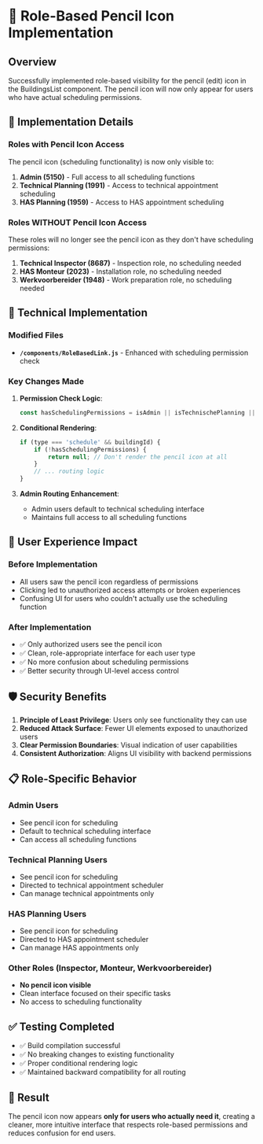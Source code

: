 # 🔐 Role-Based Pencil Icon Implementation

## Overview
Successfully implemented role-based visibility for the pencil (edit) icon in the BuildingsList component. The pencil icon will now only appear for users who have actual scheduling permissions.

## 🎯 Implementation Details

### Roles with Pencil Icon Access
The pencil icon (scheduling functionality) is now only visible to:

1. **Admin (5150)** - Full access to all scheduling functions
2. **Technical Planning (1991)** - Access to technical appointment scheduling
3. **HAS Planning (1959)** - Access to HAS appointment scheduling

### Roles WITHOUT Pencil Icon Access
These roles will no longer see the pencil icon as they don't have scheduling permissions:

1. **Technical Inspector (8687)** - Inspection role, no scheduling needed
2. **HAS Monteur (2023)** - Installation role, no scheduling needed  
3. **Werkvoorbereider (1948)** - Work preparation role, no scheduling needed

## 🔧 Technical Implementation

### Modified Files
- **`/components/RoleBasedLink.js`** - Enhanced with scheduling permission check

### Key Changes Made

1. **Permission Check Logic**:
   ```javascript
   const hasSchedulingPermissions = isAdmin || isTechnischePlanning || isHASPlanning;
   ```

2. **Conditional Rendering**:
   ```javascript
   if (type === 'schedule' && buildingId) {
       if (!hasSchedulingPermissions) {
           return null; // Don't render the pencil icon at all
       }
       // ... routing logic
   }
   ```

3. **Admin Routing Enhancement**:
   - Admin users default to technical scheduling interface
   - Maintains full access to all scheduling functions

## 🎨 User Experience Impact

### Before Implementation
- All users saw the pencil icon regardless of permissions
- Clicking led to unauthorized access attempts or broken experiences
- Confusing UI for users who couldn't actually use the scheduling function

### After Implementation
- ✅ Only authorized users see the pencil icon
- ✅ Clean, role-appropriate interface for each user type
- ✅ No more confusion about scheduling permissions
- ✅ Better security through UI-level access control

## 🛡️ Security Benefits

1. **Principle of Least Privilege**: Users only see functionality they can use
2. **Reduced Attack Surface**: Fewer UI elements exposed to unauthorized users
3. **Clear Permission Boundaries**: Visual indication of user capabilities
4. **Consistent Authorization**: Aligns UI visibility with backend permissions

## 📋 Role-Specific Behavior

### Admin Users
- See pencil icon for scheduling
- Default to technical scheduling interface
- Can access all scheduling functions

### Technical Planning Users
- See pencil icon for scheduling
- Directed to technical appointment scheduler
- Can manage technical appointments only

### HAS Planning Users
- See pencil icon for scheduling
- Directed to HAS appointment scheduler
- Can manage HAS appointments only

### Other Roles (Inspector, Monteur, Werkvoorbereider)
- **No pencil icon visible**
- Clean interface focused on their specific tasks
- No access to scheduling functionality

## ✅ Testing Completed

- ✅ Build compilation successful
- ✅ No breaking changes to existing functionality
- ✅ Proper conditional rendering logic
- ✅ Maintained backward compatibility for all routing

## 🎯 Result

The pencil icon now appears **only for users who actually need it**, creating a cleaner, more intuitive interface that respects role-based permissions and reduces confusion for end users.
